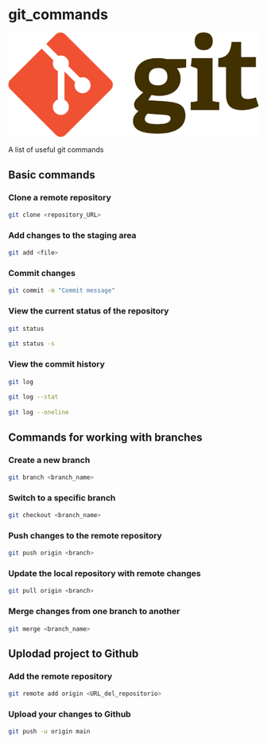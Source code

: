 # git_commands
<img src="https://github.com/rodrigosistemas/git_commands/blob/main/images/Git-logo.png" alt="Git Logo" widht="300px">

A list of useful git commands

## Basic commands

### Clone a remote repository
```bash
git clone <repository_URL>
```

### Add changes to the staging area
```bash
git add <file>
```

### Commit changes
```bash
git commit -m "Commit message"
```

### View the current status of the repository
```bash
git status
```
```bash
git status -s
```

### View the commit history
```bash
git log
```
```bash
git log --stat
```
```bash
git log --oneline
```


## Commands for working with branches 

### Create a new branch
```bash
git branch <branch_name>
```

### Switch to a specific branch
```bash
git checkout <branch_name>
```

### Push changes to the remote repository
```bash
git push origin <branch>
```

### Update the local repository with remote changes
```bash
git pull origin <branch>
```

### Merge changes from one branch to another
```bash
git merge <branch_name>
```


## Uplodad project to Github

### Add the remote repository
```bash
git remote add origin <URL_del_repositorio>
```

### Upload your changes to Github
```bash
git push -u origin main
```
